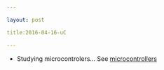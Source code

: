 ```yaml
---

layout: post

title:2016-04-16-uC

---
```



-   Studying microcontrolers... See [microcontrollers](notes_uC.md)

